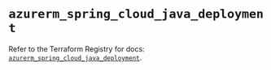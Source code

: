 # `azurerm_spring_cloud_java_deployment`

Refer to the Terraform Registry for docs: [`azurerm_spring_cloud_java_deployment`](https://registry.terraform.io/providers/hashicorp/azurerm/3.109.0/docs/resources/spring_cloud_java_deployment).
